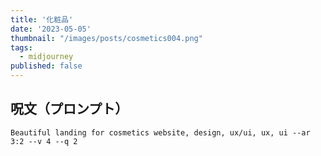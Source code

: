 ```yaml
---
title: '化粧品'
date: '2023-05-05'
thumbnail: "/images/posts/cosmetics004.png"
tags:
  - midjourney
published: false
---
```


## 呪文（プロンプト）
```
Beautiful landing for cosmetics website, design, ux/ui, ux, ui --ar 3:2 --v 4 --q 2
```
